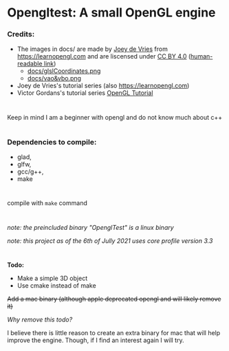 # Opengltest: A small OpenGL engine 
### Credits:
* The images in docs/ are made by [Joey de Vries](https://twitter.com/JoeyDeVriez) from https://learnopengl.com and are liscensed under [CC BY 4.0](https://creativecommons.org/licenses/by/4.0/legalcode) ([human-readable link](https://creativecommons.org/licenses/by-nc/4.0/))
  * [docs/glslCoordinates.png](https://learnopengl.com/img/getting-started/ndc.png)
  * [docs/vao&vbo.png](https://learnopengl.com/img/getting-started/vertex_array_objects.png)
* Joey de Vries's tutorial series (also https://learnopengl.com)
* Victor Gordans's tutorial series [OpenGL Tutorial](https://www.youtube.com/watch?v=XpBGwZNyUh0&list=PLPaoO-vpZnumdcb4tZc4x5Q-v7CkrQ6M-)

#

Keep in mind I am a beginner with opengl and do not know much about c++

#

### Dependencies to **compile**:
* glad,
* glfw,
* gcc/g++,
* make

#

compile with `make` command

#

*note: the preincluded binary "OpenglTest" is a linux binary*

*note: this project as of the 6th of Jully 2021 uses core profile version 3.3*

#

**Todo:**
* Make a simple 3D object
* Use cmake instead of make



~~Add a mac binary (although apple deprecated opengl and will likely remove it)~~

*Why remove this todo?*

I believe there is little reason to create an extra binary for mac that will help improve the engine. Though, if I find an interest again I will try.
